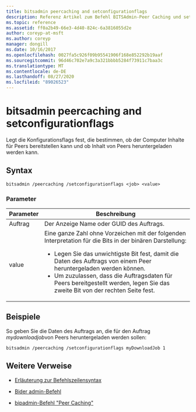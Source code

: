 ```yaml
---
title: bitsadmin peercaching and setconfigurationflags
description: Referenz Artikel zum Befehl BITSAdmin-Peer Caching und setconfigurationflags, mit dem die Konfigurationsflags festgelegt werden, mit denen festgelegt wird, ob der Computer Inhalte an Peers bereitstellen und Inhalt von Peers herunterladen kann.
ms.topic: reference
ms.assetid: ff0a2b49-66e3-4d40-824c-6a3816055d2e
author: coreyp-at-msft
ms.author: coreyp
manager: dongill
ms.date: 10/16/2017
ms.openlocfilehash: 0027fa5c926f09b95541906f168e852292b19aaf
ms.sourcegitcommit: 96d46c702e7a9c3a321bbbb5284f73911c7baa3c
ms.translationtype: MT
ms.contentlocale: de-DE
ms.lasthandoff: 08/27/2020
ms.locfileid: "89026523"
---
```

# <a name="bitsadmin-peercaching-and-setconfigurationflags"></a>bitsadmin peercaching and setconfigurationflags

Legt die Konfigurationsflags fest, die bestimmen, ob der Computer Inhalte für Peers bereitstellen kann und ob Inhalt von Peers heruntergeladen werden kann.

## <a name="syntax"></a>Syntax

```
bitsadmin /peercaching /setconfigurationflags <job> <value>
```

### <a name="parameters"></a>Parameter

| Parameter | Beschreibung |
| -------------- | -------------- |
| Auftrag | Der Anzeige Name oder GUID des Auftrags. |
| value | Eine ganze Zahl ohne Vorzeichen mit der folgenden Interpretation für die Bits in der binären Darstellung:<ul><li>Legen Sie das unwichtigste Bit fest, damit die Daten des Auftrags von einem Peer heruntergeladen werden können.</li><li>Um zuzulassen, dass die Auftragsdaten für Peers bereitgestellt werden, legen Sie das zweite Bit von der rechten Seite fest.</li></ul>|

## <a name="examples"></a>Beispiele

So geben Sie die Daten des Auftrags an, die für den Auftrag *mydownloadjob*von Peers heruntergeladen werden sollen:

```
bitsadmin /peercaching /setconfigurationflags myDownloadJob 1
```

## <a name="additional-references"></a>Weitere Verweise

- [Erläuterung zur Befehlszeilensyntax](command-line-syntax-key.md)

- [Bider admin-Befehl](bitsadmin.md)

- [bipadmin-Befehl "Peer Caching"](bitsadmin-peercaching.md)
